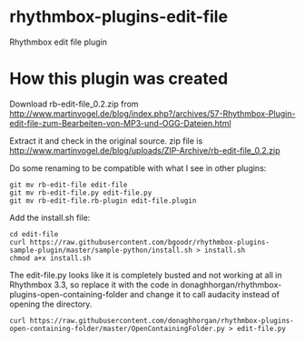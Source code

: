 # rhythmbox-plugins-edit-file
Rhythmbox edit file plugin

# How this plugin was created

Download rb-edit-file_0.2.zip from http://www.martinvogel.de/blog/index.php?/archives/57-Rhythmbox-Plugin-edit-file-zum-Bearbeiten-von-MP3-und-OGG-Dateien.html

Extract it and check in the original source. zip file is http://www.martinvogel.de/blog/uploads/ZIP-Archive/rb-edit-file_0.2.zip

Do some renaming to be compatible with what I see in other plugins:

    git mv rb-edit-file edit-file
    git mv rb-edit-file.py edit-file.py
    git mv rb-edit-file.rb-plugin edit-file.plugin

Add the install.sh file:

    cd edit-file
    curl https://raw.githubusercontent.com/bgoodr/rhythmbox-plugins-sample-plugin/master/sample-python/install.sh > install.sh
    chmod a+x install.sh

The edit-file.py looks like it is completely busted and not working at
all in Rhythmbox 3.3, so replace it with the code in
donaghhorgan/rhythmbox-plugins-open-containing-folder and change it to
call audacity instead of opening the directory. 

    curl https://raw.githubusercontent.com/donaghhorgan/rhythmbox-plugins-open-containing-folder/master/OpenContainingFolder.py > edit-file.py

